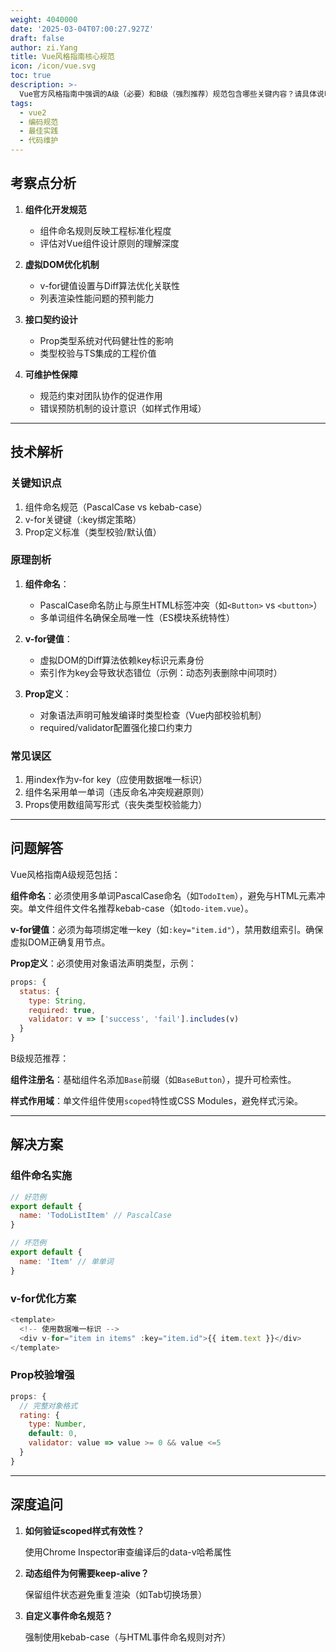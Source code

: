 ```yaml
---
weight: 4040000
date: '2025-03-04T07:00:27.927Z'
draft: false
author: zi.Yang
title: Vue风格指南核心规范
icon: /icon/vue.svg
toc: true
description: >-
  Vue官方风格指南中强调的A级（必要）和B级（强烈推荐）规范包含哪些关键内容？请具体说明组件命名、v-for键值、prop定义等规范的约束条件及其背后的工程化考量。
tags:
  - vue2
  - 编码规范
  - 最佳实践
  - 代码维护
---
```


## 考察点分析

1. **组件化开发规范**  

    - 组件命名规则反映工程标准化程度  
    - 评估对Vue组件设计原则的理解深度  

2. **虚拟DOM优化机制**  

    - v-for键值设置与Diff算法优化关联性  
    - 列表渲染性能问题的预判能力  

3. **接口契约设计**  

    - Prop类型系统对代码健壮性的影响  
    - 类型校验与TS集成的工程价值  

4. **可维护性保障**  

    - 规范约束对团队协作的促进作用  
    - 错误预防机制的设计意识（如样式作用域）  

---

## 技术解析

### 关键知识点

1. 组件命名规范（PascalCase vs kebab-case）  
2. v-for关键键（:key绑定策略）  
3. Prop定义标准（类型校验/默认值）  

### 原理剖析

1. **组件命名**：  

    - PascalCase命名防止与原生HTML标签冲突（如`<Button>` vs `<button>`）  
    - 多单词组件名确保全局唯一性（ES模块系统特性）  

2. **v-for键值**：  

    - 虚拟DOM的Diff算法依赖key标识元素身份  
    - 索引作为key会导致状态错位（示例：动态列表删除中间项时）  

3. **Prop定义**：  

    - 对象语法声明可触发编译时类型检查（Vue内部校验机制）  
    - required/validator配置强化接口约束力  

### 常见误区

1. 用index作为v-for key（应使用数据唯一标识）  
2. 组件名采用单一单词（违反命名冲突规避原则）  
3. Props使用数组简写形式（丧失类型校验能力）  

---

## 问题解答

Vue风格指南A级规范包括：  

**组件命名**：必须使用多单词PascalCase命名（如`TodoItem`），避免与HTML元素冲突。单文件组件文件名推荐kebab-case（如`todo-item.vue`）。  

**v-for键值**：必须为每项绑定唯一key（如`:key="item.id"`），禁用数组索引。确保虚拟DOM正确复用节点。  

**Prop定义**：必须使用对象语法声明类型，示例：  

```javascript
props: {
  status: {
    type: String,
    required: true,
    validator: v => ['success', 'fail'].includes(v)
  }
}
```

B级规范推荐：  

**组件注册名**：基础组件名添加`Base`前缀（如`BaseButton`），提升可检索性。  

**样式作用域**：单文件组件使用`scoped`特性或CSS Modules，避免样式污染。  

---

## 解决方案

### 组件命名实施

```javascript
// 好范例
export default {
  name: 'TodoListItem' // PascalCase
}

// 坏范例
export default {
  name: 'Item' // 单单词
}
```

### v-for优化方案

```javascript
<template>
  <!-- 使用数据唯一标识 -->
  <div v-for="item in items" :key="item.id">{{ item.text }}</div>
</template>
```

### Prop校验增强

```javascript
props: {
  // 完整对象格式
  rating: {
    type: Number,
    default: 0,
    validator: value => value >= 0 && value <=5 
  }
}
```

---

## 深度追问

1. **如何验证scoped样式有效性？**  

    使用Chrome Inspector审查编译后的data-v哈希属性  

2. **动态组件为何需要keep-alive？**  

    保留组件状态避免重复渲染（如Tab切换场景）  

3. **自定义事件命名规范？**  

    强制使用kebab-case（与HTML事件命名规则对齐）
